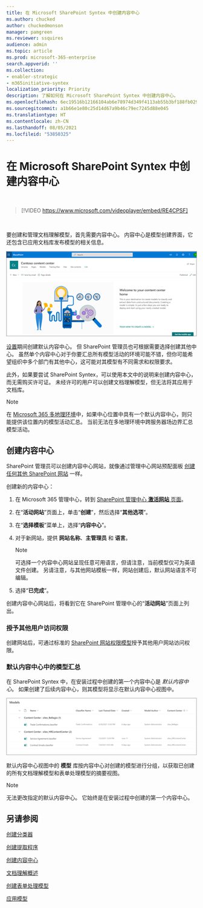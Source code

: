 ```yaml
---
title: 在 Microsoft SharePoint Syntex 中创建内容中心
ms.author: chucked
author: chuckedmonson
manager: pamgreen
ms.reviewer: ssquires
audience: admin
ms.topic: article
ms.prod: microsoft-365-enterprise
search.appverid: ''
ms.collection:
- enabler-strategic
- m365initiative-syntex
localization_priority: Priority
description: 了解如何在 Microsoft SharePoint Syntex 中创建内容中心。
ms.openlocfilehash: 6ec19516b12166104ab6e78974d349f4113ab55b3bf188fb0291cb8a5429e0c2
ms.sourcegitcommit: a1b66e1e80c25d14d67a9b46c79ec7245d88e045
ms.translationtype: HT
ms.contentlocale: zh-CN
ms.lasthandoff: 08/05/2021
ms.locfileid: "53850325"
---
```

# <a name="create-a-content-center-in-microsoft-sharepoint-syntex"></a>在 Microsoft SharePoint Syntex 中创建内容中心


</br>

> [!VIDEO https://www.microsoft.com/videoplayer/embed/RE4CPSF]

</br>

要创建和管理文档理解模型，首先需要内容中心。 内容中心是模型创建界面，它还包含已应用文档库发布模型的相关信息。

   ![选择文档库。](../media/content-understanding/content-center-page.png)

[设置](set-up-content-understanding.md)期间创建默认内容中心。 但 SharePoint 管理员也可根据需要选择创建其他中心。 虽然单个内容中心对于你要汇总所有模型活动的环境可能不错，但你可能希望组织中多个部门有其他中心，这可能对其模型有不同需求和权限要求。

此外，如果要尝试 SharePoint Syntex，可以使用本文中的说明来创建内容中心，而无需购买许可证。 未经许可的用户可以创建文档理解模型，但无法将其应用于文档库。

> [!NOTE]
> 在 [Microsoft 365 多地理环境](../enterprise/microsoft-365-multi-geo.md)中，如果中心位置中具有一个默认内容中心，则只能提供该位置内的模型活动汇总。 当前无法在多地理环境中跨服务器场边界汇总模型活动。 

## <a name="create-a-content-center"></a>创建内容中心

SharePoint 管理员可以创建内容中心网站，就像通过管理中心网站预配面板 [创建任何其他 SharePoint 网站](/sharepoint/create-site-collection) 一样。

创建新的内容中心：

1. 在 Microsoft 365 管理中心，转到 [SharePoint 管理中心 **激活网站** 页面](https://admin.microsoft.com/sharepoint?page=siteManagement&modern=true)。

2. 在“**活动网站**”页面上，单击“**创建**”，然后选择“**其他选项**”。

3. 在“**选择模板**”菜单上，选择“**内容中心**”。

4. 对于新网站，提供 **网站名称**、**主管理员** 和 **语言**。</br>

   > [!NOTE] 
   > 可选择一个内容中心网站呈现任意可用语言，但请注意，当前模型仅可为英语文件创建。 另请注意，与其他网站模板一样，网站创建后，默认网站语言不可编辑。

5. 选择“**已完成**”。
 
创建内容中心网站后，将看到它在 SharePoint 管理中心的“**活动网站**”页面上列出。 

### <a name="give-access-to-additional-users"></a>授予其他用户访问权限
 
创建网站后，可通过标准的 [SharePoint 网站权限模型](/sharepoint/modern-experience-sharing-permissions)授予其他用户网站访问权限。

### <a name="roll-up-of-models-in-the-default-content-center"></a>默认内容中心中的模型汇总

在 SharePoint Syntex 中，在安装过程中创建的第一个内容中心是 *默认内容中心*。 如果创建了后续内容中心，则其模型将显示在默认内容中心视图中。

![默认内容中心中模型库的屏幕截图。](../media/content-understanding/model-library-default-content-center.png)

默认内容中心视图中的 **模型** 库按内容中心对创建的模型进行分组，以获取已创建的所有文档理解模型和表单处理模型的摘要视图。

> [!NOTE]
> 无法更改指定的默认内容中心。 它始终是在安装过程中创建的第一个内容中心。 

## <a name="see-also"></a>另请参阅
[创建分类器](create-a-classifier.md)

[创建提取程序](create-an-extractor.md)

[创建内容中心](create-a-content-center.md)

[文档理解概述](document-understanding-overview.md)

[创建表单处理模型](create-a-form-processing-model.md)

[应用模型](apply-a-model.md)